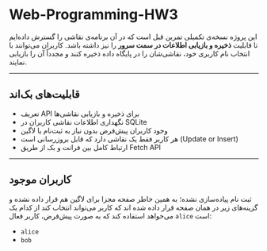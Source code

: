 # Web-Programming-HW3

این پروژه نسخه‌ی تکمیلی تمرین قبل است که در آن برنامه‌ی نقاشی را گسترش داده‌ایم تا قابلیت **ذخیره و بازیابی اطلاعات در سمت سرور** را نیز داشته باشد. کاربران می‌توانند با انتخاب نام کاربری خود، نقاشی‌شان را در پایگاه داده ذخیره کنند و مجدداً آن را بازیابی نمایند.

---

## قابلیت‌های بک‌اند

- تعریف API برای ذخیره و بازیابی نقاشی‌ها
- نگهداری اطلاعات نقاشی کاربران در SQLite
- وجود کاربران پیش‌فرض بدون نیاز به ثبت‌نام یا لاگین
- هر کاربر فقط یک نقاشی دارد که قابل بروزرسانی است (Update or Insert)
- ارتباط کامل بین فرانت و بک از طریق Fetch API

---

## کاربران موجود

ثبت نام پیاده‌سازی نشده؛ به همین خاطر صفحه مجزا برای لاگین هم قرار داده نشده و گزینه‌های زیر در همان صفحه قرار داده شده اند که کاربر می‌تواند انتخاب کند از کدام یک می‌خواهد استفاده کند که به صورت پیش‌فرض، کاربر فعال `alice` است:
 
- `alice`
- `bob`
